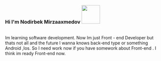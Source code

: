  ### Hi I'm Nodirbek Mirzaaxmedov <img src="https://media1.giphy.com/media/gM5qFksULw54NMWyry/giphy.gif?cid=ecf05e476x34aw7yrsr40u3j1osk4bw602p5g5che60rzk3f&rid=giphy.gif&ct=s" width="60px">
 
 
 <br />
 Im learning software development. Now Im just Front - end Developer but thats not all and the future I wanna knows back-end type or something Android ,Ios. So I need work now  if you have somework about Front-end . I think im ready Front-end now.
 
 

